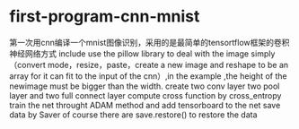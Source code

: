 # first-program-cnn-mnist
第一次用cnn编译一个mnist图像识别，采用的是最简单的tensortflow框架的卷积神经网络方式
include use the pillow library to deal with the image simply（convert mode，resize，paste，create a new image and reshape to be an array for it can fit to the input of the cnn）,in the example ,the height of the newimage must be bigger than the width.
create two conv layer two pool layer and two full connect layer
compute cross function by cross_entropy
train the net throught ADAM method
and add tensorboard to the net 
save data by Saver
of course there are save.restore() to restore the data
